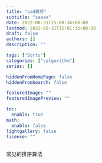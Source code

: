 ```yaml
---
title: "sad排序"
subtitle: "saaaa"
date: 2022-08-31T15:00:36+08:00
lastmod: 2022-08-31T15:01:36+08:00
draft: false
authors: []
description: ""

tags: ["Sorts"]
categories: ["salgorithm"]
series: []

hiddenFromHomePage: false
hiddenFromSearch: false

featuredImage: ""
featuredImagePreview: ""

toc:
  enable: true
math:
  enable: false
lightgallery: false
license: ""
---
```

常见的排序算法
<!--more-->